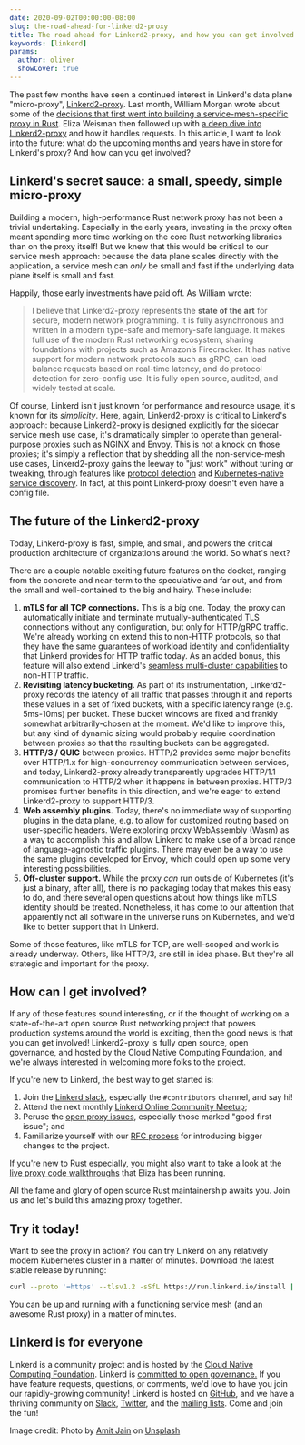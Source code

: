 ```yaml
---
date: 2020-09-02T00:00:00-08:00
slug: the-road-ahead-for-linkerd2-proxy
title: The road ahead for Linkerd2-proxy, and how you can get involved
keywords: [linkerd]
params:
  author: oliver
  showCover: true
---
```


The past few months have seen a continued interest in Linkerd's data plane
"micro-proxy", [Linkerd2-proxy](https://github.com/linkerd/linkerd2-proxy).
Last month, William Morgan wrote about some of the [decisions that first went
into building a service-mesh-specific proxy in
Rust](https://thenewstack.io/linkerds-little-secret-a-lightning-fast-service-mesh-focused-rust-network-proxy/).
Eliza Weisman then followed up with [a deep dive into
Linkerd2-proxy](https://linkerd.io/2020/07/23/under-the-hood-of-linkerds-state-of-the-art-rust-proxy-linkerd2-proxy/)
and how it handles requests. In this article, I want to look into the future:
what do the upcoming months and years have in store for Linkerd's proxy? And
how can you get involved?

## Linkerd's secret sauce: a small, speedy, simple micro-proxy

Building a modern, high-performance Rust network proxy has not been a trivial
undertaking. Especially in the early years, investing in the proxy often meant
spending more time working on the core Rust networking libraries than on the
proxy itself! But we knew that this would be critical to our service mesh
approach: because the data plane scales directly with the application, a
service mesh can _only_ be small and fast if the underlying data plane itself
is small and fast.

Happily, those early investments have paid off. As William wrote:

> I believe that Linkerd2-proxy represents the **state of the art** for secure,
modern network programming. It is fully asynchronous and written in a modern
type-safe and memory-safe language. It makes full use of the modern Rust
networking ecosystem, sharing foundations with projects such as Amazon’s
Firecracker. It has native support for modern network protocols such as gRPC,
can load balance requests based on real-time latency, and do protocol detection
for zero-config use. It is fully open source, audited, and widely tested at
scale.

Of course, Linkerd isn't just known for performance and resource usage, it's
known for its _simplicity_. Here, again, Linkerd2-proxy is critical to
Linkerd's approach: because Linkerd2-proxy is designed explicitly for the
sidecar service mesh use case, it's dramatically simpler to operate than
general-purpose proxies such as NGINX and Envoy. This is not a knock on those
proxies; it's simply a reflection that by shedding all the non-service-mesh use
cases, Linkerd2-proxy gains the leeway to "just work" without tuning or
tweaking, through features like [protocol
detection](https://linkerd.io/2/features/protocol-detection/) and
[Kubernetes-native service
discovery](https://linkerd.io/2/features/load-balancing/). In fact, at this
point Linkerd-proxy doesn't even have a config file.

## The future of the Linkerd2-proxy

Today, Linkerd-proxy is fast, simple, and small, and powers the critical
production architecture of organizations around the world. So what's next?

There are a couple notable exciting future features on the docket, ranging from
the concrete and near-term to the speculative and far out, and from the small
and well-contained to the big and hairy. These include:

1. **mTLS for all TCP connections.** This is a big one. Today, the proxy can
automatically initiate and terminate mutually-authenticated TLS connections
without any configuration, but only for HTTP/gRPC traffic. We're already
working on extend this to non-HTTP protocols, so that they have the same
guarantees of workload identity and confidentiality that Linkerd provides for
HTTP traffic today. As an added bonus, this feature will also extend Linkerd's
[seamless multi-cluster
capabilities](https://linkerd.io/2/features/multicluster/) to non-HTTP traffic.
2. **Revisiting latency bucketing**. As part of its instrumentation,
Linkerd2-proxy records the latency of all traffic that passes through it and
reports these values in a set of fixed buckets, with a specific latency range
(e.g. 5ms-10ms) per bucket. These bucket windows are fixed and frankly somewhat
arbitrarily-chosen at the moment. We'd like to improve this, but any kind of
dynamic sizing would probably require coordination between proxies so that the
resulting buckets can be aggregated.
3. **HTTP/3 / QUIC** between proxies. HTTP/2 provides some major benefits over
HTTP/1.x for high-concurrency communication between services, and today,
Linkerd2-proxy already transparently upgrades HTTP/1.1 communication to HTTP/2
when it happens in between proxies. HTTP/3 promises further benefits in
this direction, and we're eager to extend Linkerd2-proxy to support HTTP/3.
4. **Web assembly plugins.** Today, there's no immediate way of supporting
plugins in the data plane, e.g. to allow for customized routing based on
user-specific headers. We’re exploring proxy WebAssembly (Wasm) as a way to
accomplish this and allow Linkerd to make use of a broad range of
language-agnostic traffic plugins. There may even be a way to use the same
plugins developed for Envoy, which could open up some very interesting
possibilities.
5. **Off-cluster support.** While the proxy _can_ run outside of Kubernetes
(it's just a binary, after all), there is no packaging today that makes this
easy to do, and there several open questions about how things like mTLS
identity should be treated. Nonetheless, it has come to our attention that
apparently not all software in the universe runs on Kubernetes, and we'd like
to better support that in Linkerd.

Some of those features, like mTLS for TCP, are well-scoped and work is already
underway. Others, like HTTP/3, are still in idea phase. But they're all
strategic and important for the proxy.

## How can I get involved?

If any of those features sound interesting, or if the thought of working on a
state-of-the-art open source Rust networking project that powers production
systems around the world is exciting, then the good news is that you can
get involved! Linkerd2-proxy is fully open source, open governance, and hosted
by the Cloud Native Computing Foundation, and we're always interested in
welcoming more folks to the project.

If you're new to Linkerd, the best way to get started is:

1. Join the [Linkerd slack](https://slack.linkerd.io), especially the
`#contributors` channel, and say hi!
2. Attend the next monthly [Linkerd Online Community
Meetup](https://www.meetup.com/Linkerd-Online-Community-Meetup/);
3. Peruse the [open
proxy issues](https://github.com/linkerd/linkerd2/issues?q=is%3Aopen+is%3Aissue+label%3Aarea%2Fproxy),
especially those marked "good first issue"; and
4. Familiarize yourself with our [RFC
process](https://linkerd.io/2020/04/08/introducing-linkerds-rfc-process/) for
introducing bigger changes to the project.

If you're new to Rust especially, you might also want to take a look at the
[live proxy code walkthroughs](https://www.youtube.com/watch?v=wRZE7JlsnpA)
that Eliza has been running.

All the fame and glory of open source Rust maintainership awaits you. Join us
and let's build this amazing proxy together.

## Try it today!

Want to see the proxy in action? You can try Linkerd on any relatively modern
Kubernetes cluster in a matter of minutes. Download the latest stable release
by running:

```bash
curl --proto '=https' --tlsv1.2 -sSfL https://run.linkerd.io/install | sh
```

You can be up and running with a functioning service mesh (and an awesome Rust
proxy) in a matter of minutes.

## Linkerd is for everyone

Linkerd is a community project and is hosted by the [Cloud Native Computing
Foundation](https://cncf.io/). Linkerd is [committed to open
governance.](https://linkerd.io/2019/10/03/linkerds-commitment-to-open-governance/)
If you have feature requests, questions, or comments, we'd love to have you
join our rapidly-growing community! Linkerd is hosted on
[GitHub](https://github.com/linkerd/), and we have a thriving community on
[Slack](https://slack.linkerd.io/), [Twitter](https://twitter.com/linkerd), and
the [mailing lists](https://linkerd.io/2/get-involved/). Come and join the fun!

Image credit: Photo by [Amit Jain](https://unsplash.com/@amitjain0106?utm_source=unsplash&amp;utm_medium=referral&amp;utm_content=creditCopyText) on [Unsplash](https://unsplash.com/s/photos/roadmap?utm_source=unsplash&amp;utm_medium=referral&amp;utm_content=creditCopyText)
